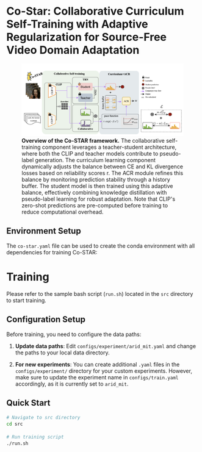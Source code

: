 # Co-Star: Collaborative Curriculum Self-Training with Adaptive Regularization for Source-Free Video Domain Adaptation

<figure>
  <img src="src/co-star.png" alt="Co-star framework overview" width="600">
  <figcaption>
    <strong>Overview of the Co-STAR framework.</strong> The collaborative self-training component leverages a teacher-student architecture, where both the CLIP and teacher models contribute to pseudo-label generation. The curriculum learning component dynamically adjusts the balance between CE and KL divergence losses based on reliability scores r. The ACR module refines this balance by monitoring prediction stability through a history buffer. The student model is then trained using this adaptive balance, effectively combining knowledge distillation with pseudo-label learning for robust adaptation. Note that CLIP's zero-shot predictions are pre-computed before training to reduce computational overhead.
  </figcaption>
</figure>

## Environment Setup

The `co-star.yaml` file can be used to create the conda environment with all dependencies for training Co-STAR:



# Training

Please refer to the sample bash script (`run.sh`) located in the `src` directory to start training.

## Configuration Setup

Before training, you need to configure the data paths:

1. **Update data paths**: Edit `configs/experiment/arid_mit.yaml` and change the paths to your local data directory.

2. **For new experiments**: You can create additional `.yaml` files in the `configs/experiment/` directory for your custom experiments. However, make sure to update the experiment name in `configs/train.yaml` accordingly, as it is currently set to `arid_mit`.

## Quick Start

```bash
# Navigate to src directory
cd src

# Run training script
./run.sh
